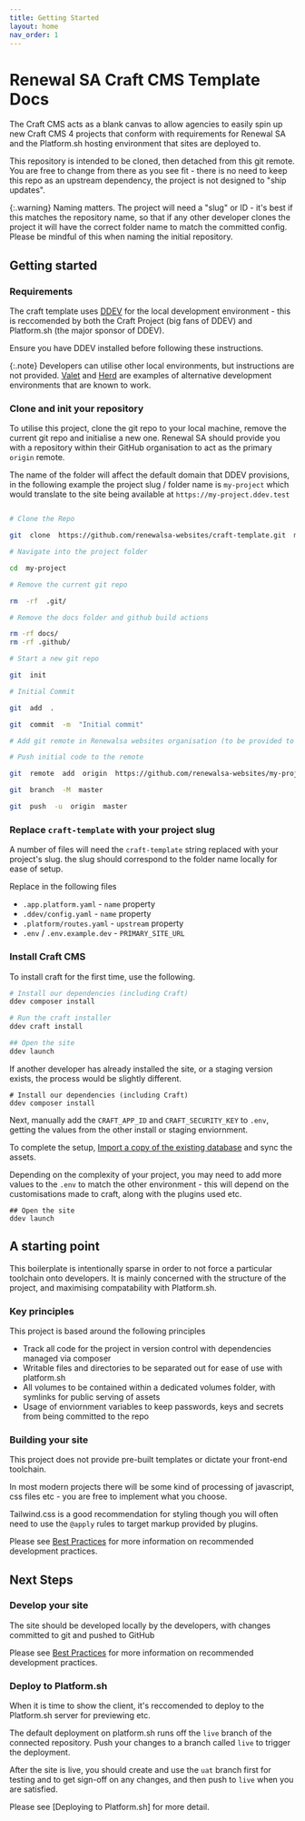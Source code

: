 ```yaml
---
title: Getting Started
layout: home
nav_order: 1
---
```


# Renewal SA Craft CMS Template Docs

The Craft CMS acts as a blank canvas to allow agencies to easily spin up new Craft CMS 4 projects that conform with requirements for Renewal SA and the Platform.sh hosting environment that sites are deployed to.

This repository is intended to be cloned, then detached from this git remote. You are free to change from there as you see fit - there is no need to keep this repo as an upstream dependency, the project is not designed to "ship updates".

{:.warning}
Naming matters. The project will need a "slug" or ID - it's best if this matches the repository name, so that if any other developer clones the project it will have the correct folder name to match the committed config. Please be mindful of this when naming the initial repository.

## Getting started

### Requirements

The craft template uses [DDEV](https://ddev.readthedocs.io/) for the local development environment - this is reccomended by both the Craft Project (big fans of DDEV) and Platform.sh (the major sponsor of DDEV).

Ensure you have DDEV installed before following these instructions.

{:.note}
Developers can utilise other local environments, but instructions are not provided. [Valet](https://laravel.com/docs/10.x/valet) and [Herd](https://herd.laravel.com/) are examples of alternative development environments that are known to work.

### Clone and init your repository

To utilise this project, clone the git repo to your local machine, remove the current git repo and initialise a new one. Renewal SA should provide you with a repository within their GitHub organisation to act as the primary `origin` remote.

The name of the folder will affect the default domain that DDEV provisions, in the following example the project slug / folder name is `my-project` which would translate to the site being available at `https://my-project.ddev.test`

```bash

# Clone the Repo

git  clone  https://github.com/renewalsa-websites/craft-template.git  my-project

# Navigate into the project folder

cd  my-project

# Remove the current git repo

rm  -rf  .git/

# Remove the docs folder and github build actions

rm -rf docs/
rm -rf .github/

# Start a new git repo

git  init

# Initial Commit

git  add  .

git  commit  -m  "Initial commit"

# Add git remote in Renewalsa websites organisation (to be provided to you)

# Push initial code to the remote

git  remote  add  origin  https://github.com/renewalsa-websites/my-project.git

git  branch  -M  master

git  push  -u  origin  master

```

### Replace `craft-template` with your project slug

A number of files will need the `craft-template` string replaced with your project's slug. the slug should correspond to the folder name locally for ease of setup.

Replace in the following files

- `.app.platform.yaml` - `name` property
- `.ddev/config.yaml` - `name` property
- `.platform/routes.yaml` - `upstream` property
- `.env` / `.env.example.dev` - `PRIMARY_SITE_URL` 

### Install Craft CMS
To install craft for the first time, use the following.

```bash
# Install our dependencies (including Craft)
ddev composer install

# Run the craft installer
ddev craft install

## Open the site
ddev launch

```

If another developer has already installed the site, or a staging version exists, the process would be slightly different.

```
# Install our dependencies (including Craft)
ddev composer install
```

Next, manually add the `CRAFT_APP_ID` and `CRAFT_SECURITY_KEY` to `.env`, getting the values from the other install or staging enviornment.

To complete the setup, [Import a copy of the existing database](https://ddev.readthedocs.io/en/stable/users/usage/commands/#import-db) and sync the assets.

Depending on the complexity of your project, you may need to add more values to the `.env` to match the other environment - this will depend on the customisations made to craft, along with the plugins used etc.

```
## Open the site
ddev launch
```

## A starting point

This boilerplate is intentionally sparse in order to not force a particular toolchain onto developers. It is mainly concerned with the structure of the project, and maximising compatability with Platform.sh.

### Key principles

This project is based around the following principles

- Track all code for the project in version control with dependencies managed via composer
- Writable files and directories to be separated out for ease of use with platform.sh
- All volumes to be contained within a dedicated volumes folder, with symlinks for public serving of assets
- Usage of enviornment variables to keep passwords, keys and secrets from being committed to the repo

### Building your site

This project does not provide pre-built templates or dictate your front-end toolchain. 

In most modern projects there will be some kind of processing of javascript, css files etc - you are free to implement what you choose. 

Tailwind.css is a good recommendation for styling though you will often need to use the `@apply` rules to target markup provided by plugins.

Please see [Best Practices](#) for more information on recommended development practices.

## Next Steps

### Develop your site

The site should be developed locally by the developers, with changes committed to git and pushed to GitHub

Please see [Best Practices](#) for more information on recommended development practices.

### Deploy to Platform.sh

When it is time to show the client, it's reccomended to deploy to the Platform.sh server for previewing etc.

The default deployment on platform.sh runs off the `live` branch of the connected repository. Push your changes to a branch called `live` to trigger the deployment.

After the site is live, you should create and use the `uat` branch first for testing and to get sign-off on any changes, and then push to `live` when you are satisfied.

Please see [Deploying to Platform.sh] for more detail.